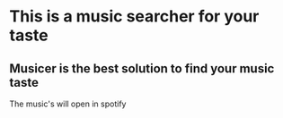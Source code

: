 # This is a music searcher for your taste
## Musicer is the best solution to find your music taste

The music's will open in spotify
